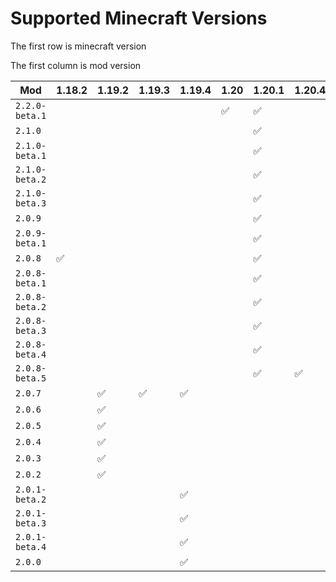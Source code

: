 # Supported Minecraft Versions

The first row is minecraft version

The first column is mod version

<!-- This table is generated by script `gen_mc_version_table`. -->

<div id="mv">

| Mod            | 1.18.2 | 1.19.2 | 1.19.3 | 1.19.4 | 1.20 | 1.20.1 | 1.20.4 |
| -------------- | ------ | ------ | ------ | ------ | ---- | ------ | ------ |
| `2.2.0-beta.1` |        |        |        |        | ✅    | ✅      |        |
| `2.1.0`        |        |        |        |        |      | ✅      |        |
| `2.1.0-beta.1` |        |        |        |        |      | ✅      |        |
| `2.1.0-beta.2` |        |        |        |        |      | ✅      |        |
| `2.1.0-beta.3` |        |        |        |        |      | ✅      |        |
| `2.0.9`        |        |        |        |        |      | ✅      |        |
| `2.0.9-beta.1` |        |        |        |        |      | ✅      |        |
| `2.0.8`        | ✅      |        |        |        |      | ✅      |        |
| `2.0.8-beta.1` |        |        |        |        |      | ✅      |        |
| `2.0.8-beta.2` |        |        |        |        |      | ✅      |        |
| `2.0.8-beta.3` |        |        |        |        |      | ✅      |        |
| `2.0.8-beta.4` |        |        |        |        |      | ✅      |        |
| `2.0.8-beta.5` |        |        |        |        |      | ✅      | ✅      |
| `2.0.7`        |        | ✅      | ✅      | ✅      |      |        |        |
| `2.0.6`        |        | ✅      |        |        |      |        |        |
| `2.0.5`        |        | ✅      |        |        |      |        |        |
| `2.0.4`        |        | ✅      |        |        |      |        |        |
| `2.0.3`        |        | ✅      |        |        |      |        |        |
| `2.0.2`        |        | ✅      |        |        |      |        |        |
| `2.0.1-beta.2` |        |        |        | ✅      |      |        |        |
| `2.0.1-beta.3` |        |        |        | ✅      |      |        |        |
| `2.0.1-beta.4` |        |        |        | ✅      |      |        |        |
| `2.0.0`        |        |        |        | ✅      |      |        |        |


</div>
